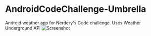 # AndroidCodeChallenge-Umbrella
Android weather app for Nerdery's Code challenge. Uses Weather Underground API
![Screenshot](http://i.imgur.com/1H1sG2a.png)

